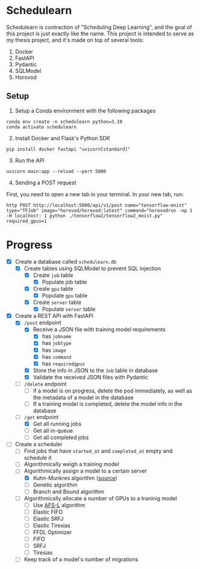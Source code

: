 # Schedulearn

Schedulearn is contraction of "Scheduling Deep Learning", and the goal of this project is just exactly like the name.
This project is intended to serve as my thesis project, and it's made on top of several tools:

1. Docker
2. FastAPI
3. Pydantic
4. SQLModel
5. Horovod

## Setup

1. Setup a Conda environment with the following packages

```
conda env create -n schedulearn python=3.10
conda activate schedulearn
```

2. Install Docker and Flask's Python SDK
```
pip install docker fastapi "uvicorn[standard]"
```

3. Run the API
```
uvicorn main:app --reload --port 5000
```

4. Sending a POST request

First, you need to open a new tab in your terminal. In your new tab, run:
```
http POST http://localhost:5000/api/v1/post name="tensorflow-mnist" type="TFJob" image="horovod/horovod:latest" command="horovodrun -np 1 -H localhost: 1 python ./tensorflow2/tensorflow2_mnist.py" required_gpus=1
```

# Progress

- [x] Create a database called `schedulearn.db`
    - [x] Create tables using SQLModel to prevent SQL injection
        - [x] Create `job` table
            - [x] Populate job table
        - [x] Create `gpu` table
            - [x] Populate `gpu` table
        - [x] Create `server` table
            - [x] Populate `server` table
- [x] Create a REST API with FastAPI
    - [x] `/post` endpoint
        - [x] Receive a JSON file with training model requirements
            - [x] has `jobname`
            - [x] has `jobtype`
            - [x] has `image`
            - [x] has `command`
            - [x] has `requiredgpus`
        - [x] Store the info in JSON to the `Job` table in database
        - [x] Validate the received JSON files with Pydantic
    - [ ]  `/delete` endpoint
        - [ ] if a model is on progress, delete the pod immediately, as well as the metadata of a model in the database
        - [ ] If a training model is completed, delete the model info in the database
    - [ ] `/get` endpoint
        - [x] Get all running jobs
        - [ ] Get all in-queue
        - [ ] Get all completed jobs
- [ ]  Create a scheduler
    - [ ] Find jobs that have `started_at` and `completed_at` empty and schedule it
    - [ ] Algorithmically weigh a training model
    - [ ] Algorithmically assign a model to a certain server
        - [x] Kuhn-Munkres algorithm ([source](https://docs.scipy.org/doc/scipy/reference/generated/scipy.optimize.linear_sum_assignment.html))
        - [ ] Genetic algorithm
        - [ ] Branch and Bound algorithm
    - [ ] Algorithmically allocate a number of GPUs to a traninig model
        - [ ] Use [AFS-L](https://www.usenix.org/conference/nsdi21/presentation/hwang) algorithm
        - [ ] Elastic FIFO
        - [ ] Elastic SRFJ
        - [ ] Elastic Tiresias
        - [ ] FFDL Optimizer
        - [ ] FIFO
        - [ ] SRFJ
        - [ ] Tiresias
    - [ ] Keep track of a model's number of migrations